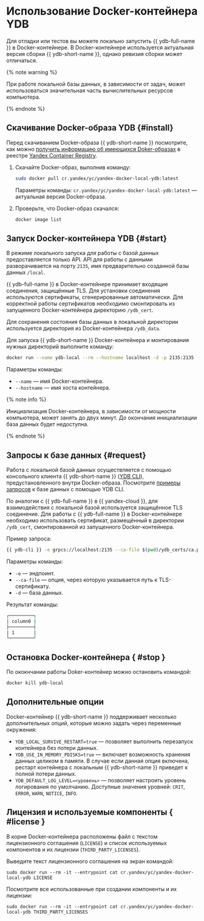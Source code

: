 # Использование Docker-контейнера YDB

Для отладки или тестов вы можете локально запустить {{ ydb-full-name }} в Docker-контейнере. В Docker-контейнере используется актуальная версия сборки {{ ydb-short-name }}, однако ревизия сборки может отличаться.

{% note warning %}

При работе локальной базы данных, в зависимости от задач, может использоваться значительная часть вычислительных ресурсов компьютера.

{% endnote %}



## Скачивание Docker-образа YDB {#install}
   

Перед скачиванием Docker-образа {{ ydb-short-name }} посмотрите, как можно [получить информацию об имеющихся Doker-образах](../../container-registry/operations/docker-image/docker-image-list.md) в реестре [Yandex Container Registry](../../container-registry/).

1. Cкачайте Docker-образ, выполнив команду:

   ```bash
   sudo docker pull cr.yandex/yc/yandex-docker-local-ydb:latest
   ```
  
   Параметры команды:
   `cr.yandex/yc/yandex-docker-local-ydb:latest` — актуальная версия Docker-образа.

1. Проверьте, что Docker-образ скачался:
      
   ```bash
   docker image list
   ```

## Запуск Docker-контейнера YDB {#start}

В режиме локального запуска для работы с базой данных предоставляется только API.
API для работы с данными разворачивается на порту `2135`, имя предварительно созданной базы данных `/local`.

{{ ydb-full-name }} в Docker-контейнере принимает входящие соединения, защищённые TLS. Для установки соединения используются сертификаты, сгенерированные автоматически.
Для корректной работы сертификатов необходимо смонтировать из запущенного Docker-контейнера  директорию `/ydb_cert`.

Для сохранения состояния базы данных в локальной директории используется директория из Docker-контейнера `/ydb_data`.

Для запуска {{ ydb-short-name }} Docker-контейнера и монтирования нужных директорий выполните команду:

```bash
docker run --name ydb-local --rm --hostname localhost -d -p 2135:2135 -p 8765:8765 -v $(pwd)/ydb_certs:/ydb_certs -v $(pwd)/ydb_data:/ydb_data -e YDB_LOCAL_SURVIVE_RESTART=true cr.yandex/yc/yandex-docker-local-ydb:latest
```

Параметры команды:
- `--name` — имя Docker-контейнера.
- `--hostname` — имя хоста контейнера.
   
{% note info %}

Инициализация Docker-контейнера, в зависимости от мощности компьютера, может занять до двух минут. До окончания инициализации база данных будет недоступна.

{% endnote %}

## Запросы к базе данных {#request}

Работа с локальной базой данных осуществляется с помощью консольного клиента {{ ydb-short-name }} ([YDB CLI](../quickstart/examples-ydb-cli.md)), предустановленного внутри Docker-образа. Посмотрите [примеры запросов](../quickstart/examples-ydb-cli.md#examples) к базе данных с помощью YDB CLI.

По аналогии с {{ ydb-full-name }} в {{ yandex-cloud }}, для взаимодействия с локальной базой используется защищённое TLS соединение.
Для работы с {{ ydb-full-name }} в Docker-контейнере необходимо использовать сертификат, размещённый в директории `/ydb_cert`, смонтированной из запущенного Docker-контейнера.

Пример запроса:

```bash
{{ ydb-cli }} -e grpcs://localhost:2135 --ca-file $(pwd)/ydb_certs/ca.pem -d /local table query execute -q 'select 1;'
```

Параметры команды:

- `-e` — эндпоинт.
- `--ca-file` — опция, через которую указывается путь к TLS-сертификату.
- `-d` — база данных.

Результат команды:

```bash
┌─────────┐
| column0 |
├─────────┤
| 1       |
└─────────┘
```

## Остановка Docker-контейнера { #stop }

По ококнчании работы Doker-контейнер можно остановить командой:

```bash
docker kill ydb-local
```

## Дополнительные опции

Docker-контейнер {{ ydb-short-name }} поддерживает несколько дополнительных опций, которые можно задать через переменные окружения:

* `YDB_LOCAL_SURVIVE_RESTART=true` — позволяет выполнить перезапуск контейнера без потери данных.
* `YDB_USE_IN_MEMORY_PDISKS=true` — включает возможность хранения данных целиком в памяти. В случае если данная опция включена, рестарт контейнера с локальным {{ ydb-short-name }} приведет к полной потери данных.
* `YDB_DEFAULT_LOG_LEVEL=<уровень>` — позволяет настроить уровень логирования по умолчанию. Доступные значения уровней: `CRIT`, `ERROR`, `WARN`, `NOTICE`, `INFO`.

## Лицензия и используемые компоненты { #license }

В корне Docker-контейнера расположены файл с текстом лицензионного соглашения (`LICENSE`) и список используемых компонентов и их лицензии (`THIRD_PARTY_LICENSES`). 

Выведите текст лицензионного соглашения на экран командой: 

```
sudo docker run --rm -it --entrypoint cat cr.yandex/yc/yandex-docker-local-ydb LICENSE
```

Посмотрите все использованные при создании компоненты и их лицензии:

```
sudo docker run --rm -it --entrypoint cat cr.yandex/yc/yandex-docker-local-ydb THIRD_PARTY_LICENSES
```
